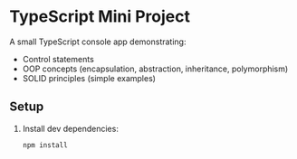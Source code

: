 # TypeScript Mini Project

A small TypeScript console app demonstrating:
- Control statements
- OOP concepts (encapsulation, abstraction, inheritance, polymorphism)
- SOLID principles (simple examples)

## Setup

1. Install dev dependencies:
   ```bash
   npm install
